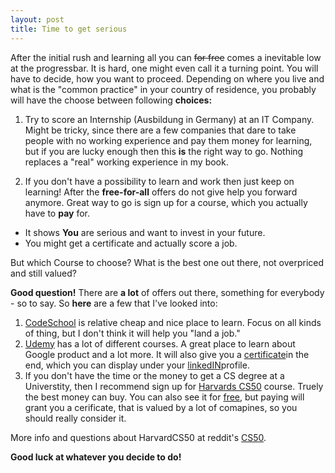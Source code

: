 ```yaml
---
layout: post
title: Time to get serious
---
```


After the initial rush and learning all you can ~~for free~~ comes a inevitable low at the progressbar. It is hard, one might even call it a turning point.
You will have to decide, how you want to proceed. Depending on where you live and what is the "common practice" in your country of residence,
you probably will have the choose between following **choices:**
  1. Try to score an Internship (Ausbildung in Germany) at an IT Company. Might be tricky, since there are a few companies that dare to take people with no working experience and pay them money for learning, 
  but if you are lucky enough then this **is** the right way to go. Nothing replaces a "real" working experience in my book.
                                                
  2. If you don't have a possibility to learn and work then just keep on learning! After the __free-for-all__ offers do not give help you forward anymore. Great way to go is sign up for a course,
                                                which you actually have to **pay** for.
                                                
 *  It shows **You** are serious and want to invest in your future.
 *  You might get a certificate and actually score a job.
                                                
But which Course to choose? What is the best one out there, not overpriced and still valued?                                  

**Good question!** There are **a lot** of offers out there, something for everybody - so to say. So **here** are a few that I've looked into:

 1. [CodeSchool](https://www.codeschool.com/paths) is relative cheap
and nice place to learn. Focus on all kinds of thing, but I don't think it will
help you "land a job."
 2. [Udemy](https://www.udemy.com/courses/) has a lot of different courses. A great place to learn about Google product and a lot more. It will also give you a [certificate]()in the end, which you can display under your [linkedIN](https://blog.udemy.com/udemy-linkedin-add-to-profile-for-certifications/)profile.
 3. If you don't have the time or the money to get a CS degree at a Universtity, then I recommend sign up for [Harvards CS50](https://cs50.harvard.edu/) course. Truely the best money can buy. You can also see it for [free](https://www.edx.org/course/introduction-computer-science-harvardx-cs50x#.VQAswqKfuPV), but paying will grant you a cerificate, that is valued by a lot of comapines, so you should really consider it. 

More info and questions about HarvardCS50 at reddit's [CS50](http://www.reddit.com/r/cs50/).
     
     
                                                                                                    


__Good luck at whatever you decide to do!__
